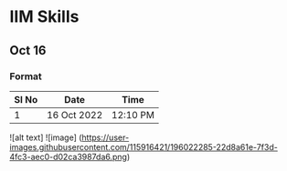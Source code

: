 # IIM Skills
## Oct 16
### Format

|Sl No| Date | Time |
|-----|------|------|
| 1   | 16 Oct 2022| 12:10 PM|

![alt text] ![image]
(https://user-images.githubusercontent.com/115916421/196022285-22d8a61e-7f3d-4fc3-aec0-d02ca3987da6.png)


